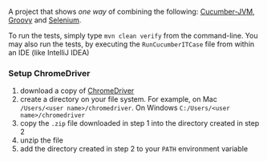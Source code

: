 A project that shows _one way_ of combining the following: [Cucumber-JVM](https://github.com/cucumber/cucumber-jvm), [Groovy](http://groovy.codehaus.org/) and [Selenium](http://docs.seleniumhq.org/).

To run the tests, simply type <code>mvn clean verify</code> from the command-line. You may also run the tests, by executing the <code>RunCucumberITCase</code> file from within an IDE (like IntelliJ IDEA)

### Setup ChromeDriver

1. download a copy of [ChromeDriver](https://sites.google.com/a/chromium.org/chromedriver/downloads)
2. create a directory on your file system. For example, on Mac `/Users/<user name>/chromedriver`. On Windows `C:/Users/<user name>/chromedriver`
3. copy the `.zip` file downloaded in step 1 into the directory created in step 2
4. unzip the file
5. add the directory created in step 2 to your `PATH` environment variable
